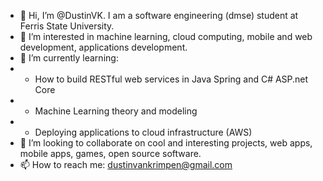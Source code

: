 - 👋 Hi, I’m @DustinVK. I am a software engineering (dmse) student at Ferris State University. 
- 👀 I’m interested in machine learning, cloud computing, mobile and web development, applications development. 
- 🌱 I’m currently learning: 
- * How to build RESTful web services in Java Spring and C# ASP.net Core
- * Machine Learning theory and modeling
- * Deploying applications to cloud infrastructure (AWS) 
- 💞️ I’m looking to collaborate on cool and interesting projects, web apps, mobile apps, games, open source software. 
- 📫 How to reach me: dustinvankrimpen@gmail.com

<!---
DustinVK/DustinVK is a ✨ special ✨ repository because its `README.md` (this file) appears on your GitHub profile.
You can click the Preview link to take a look at your changes.
--->
